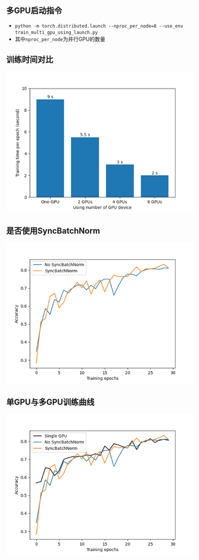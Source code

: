 ## 多GPU启动指令

- ```python -m torch.distributed.launch --nproc_per_node=8 --use_env train_multi_gpu_using_launch.py```
- 其中```nproc_per_node```为并行GPU的数量

## 训练时间对比
![training time](./training_time.png)

## 是否使用SyncBatchNorm
![syncbn](./syncbn.png)

## 单GPU与多GPU训练曲线
![accuracy](./accuracy.png)